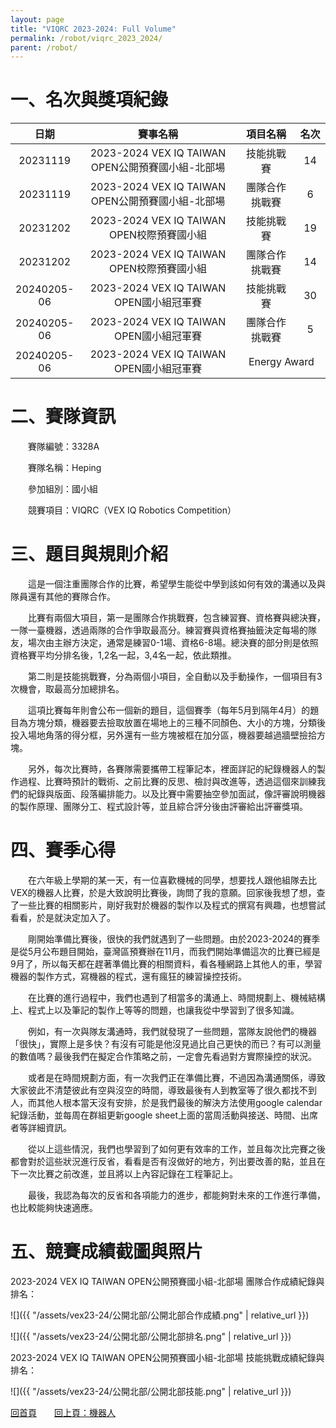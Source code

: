```yaml
---
layout: page
title: "VIQRC 2023-2024: Full Volume"
permalink: /robot/viqrc_2023_2024/
parent: /robot/
---
```

# 一、名次與獎項紀錄

<table style="margin: auto; text-align: center; width: 100%;">
  <colgroup>
    <col style="width: 15%;">
    <col style="width: 55%;">
    <col style="width: 20%;">
    <col style="width: 10%;">
  </colgroup>
  <thead>
    <tr>
      <th>日期</th>
      <th>賽事名稱</th>
      <th>項目名稱</th>
      <th>名次</th>
    </tr>
  </thead>
  <tbody>
    <tr>
      <td>20231119</td>
      <td>2023-2024 VEX IQ TAIWAN OPEN公開預賽國小組-北部場</td>
      <td>技能挑戰賽</td>
      <td>14</td>
    </tr>
    <tr>
      <td>20231119</td>
      <td>2023-2024 VEX IQ TAIWAN OPEN公開預賽國小組-北部場</td>
      <td>團隊合作挑戰賽</td>
      <td>6</td>
    </tr>
    <tr>
      <td>20231202</td>
      <td>2023-2024 VEX IQ TAIWAN OPEN校際預賽國小組</td>
      <td>技能挑戰賽</td>
      <td>19</td>
    </tr>
    <tr>
      <td>20231202</td>
      <td>2023-2024 VEX IQ TAIWAN OPEN校際預賽國小組</td>
      <td>團隊合作挑戰賽</td>
      <td>14</td>
    </tr>
    <tr>
      <td>20240205-06</td>
      <td>2023-2024 VEX IQ TAIWAN OPEN國小組冠軍賽</td>
      <td>技能挑戰賽</td>
      <td>30</td>
    </tr>
    <tr>
      <td>20240205-06</td>
      <td>2023-2024 VEX IQ TAIWAN OPEN國小組冠軍賽</td>
      <td>團隊合作挑戰賽</td>
      <td>5</td>
    </tr>
    <tr>
      <td>20240205-06</td>
      <td>2023-2024 VEX IQ TAIWAN OPEN國小組冠軍賽</td>
      <td colspan="2">Energy Award</td>
    </tr>
  </tbody>
</table>

# 二、賽隊資訊

　　賽隊編號：3328A

　　賽隊名稱：Heping

　　參加組別：國小組

　　競賽項目：VIQRC（VEX IQ Robotics Competition）

# 三、題目與規則介紹

　　這是一個注重團隊合作的比賽，希望學生能從中學到該如何有效的溝通以及與隊員還有其他的賽隊合作。

　　比賽有兩個大項目，第一是團隊合作挑戰賽，包含練習賽、資格賽與總決賽，一隊一臺機器，透過兩隊的合作爭取最高分。練習賽與資格賽抽籤決定每場的隊友，場次由主辦方決定，通常是練習0-1場、資格6-8場。總決賽的部分則是依照資格賽平均分排名後，1,2名一起，3,4名一起，依此類推。

　　第二則是技能挑戰賽，分為兩個小項目，全自動以及手動操作，一個項目有3次機會，取最高分加總排名。

　　這項比賽每年則會公布一個新的題目，這個賽季（每年5月到隔年4月）的題目為方塊分類，機器要去撿取放置在場地上的三種不同顏色、大小的方塊，分類後投入場地角落的得分框，另外還有一些方塊被框在加分區，機器要越過牆壁撿拾方塊。

　　另外，每次比賽時，各賽隊需要攜帶工程筆記本，裡面詳記的紀錄機器人的製作過程、比賽時預計的戰術、之前比賽的反思、檢討與改進等，透過這個來訓練我們的紀錄與版面、段落編排能力。以及比賽中需要抽空參加面試，像評審說明機器的製作原理、團隊分工、程式設計等，並且綜合評分後由評審給出評審獎項。

# 四、賽季心得

　　在六年級上學期的某一天，有一位喜歡機械的同學，想要找人跟他組隊去比VEX的機器人比賽，於是大致說明比賽後，詢問了我的意願。回家後我想了想，查了一些比賽的相關影片，剛好我對於機器的製作以及程式的撰寫有興趣，也想嘗試看看，於是就決定加入了。

　　剛開始準備比賽後，很快的我們就遇到了一些問題。由於2023-2024的賽季是從5月公布題目開始，臺灣區預賽辦在11月，而我們開始準備這次的比賽已經是9月了，所以每天都在趕著準備比賽的相關資料，看各種網路上其他人的車，學習機器的製作方式，寫機器的程式，還有瘋狂的練習操控技術。

　　在比賽的進行過程中，我們也遇到了相當多的溝通上、時間規劃上、機械結構上、程式上以及筆記的製作上等等的問題，也讓我從中學習到了很多知識。

　　例如，有一次與隊友溝通時，我們就發現了一些問題，當隊友說他們的機器「很快」，實際上是多快？有沒有可能是他沒見過比自己更快的而已？有可以測量的數值嗎？最後我們在擬定合作策略之前，一定會先看過對方實際操控的狀況。

　　或者是在時間規劃方面，有一次我們正在準備比賽，不過因為溝通關係，導致大家彼此不清楚彼此有空與沒空的時間，導致最後有人到教室等了很久都找不到人，而其他人根本當天沒有安排，於是我們最後的解決方法使用google calendar紀錄活動，並每周在群組更新google sheet上面的當周活動與接送、時間、出席者等詳細資訊。

　　從以上這些情況，我們也學習到了如何更有效率的工作，並且每次比完賽之後都會對於這些狀況進行反省，看看是否有沒做好的地方，列出要改善的點，並且在下一次比賽之前改進，並且將以上內容記錄在工程筆記上。

　　最後，我認為每次的反省和各項能力的進步，都能夠對未來的工作進行準備，也比較能夠快速適應。

# 五、競賽成績截圖與照片

2023-2024 VEX IQ TAIWAN OPEN公開預賽國小組-北部場 團隊合作成績紀錄與排名：

![]({{ "/assets/vex23-24/公開北部/公開北部合作成績.png" | relative_url }})

![]({{ "/assets/vex23-24/公開北部/公開北部排名.png" | relative_url }})

2023-2024 VEX IQ TAIWAN OPEN公開預賽國小組-北部場 技能挑戰成績紀錄與排名：

![]({{ "/assets/vex23-24/公開北部/公開北部技能.png" | relative_url }})

[回首頁](/activity_reflections/)　　[回上頁：機器人](/activity_reflections/robot/)